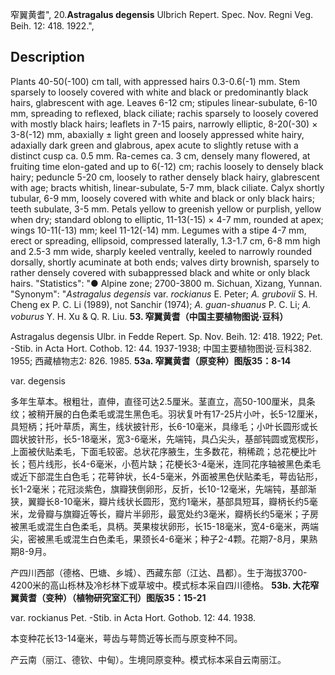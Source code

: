 窄翼黄耆",
20.**Astragalus degensis** Ulbrich Repert. Spec. Nov. Regni Veg. Beih. 12: 418. 1922.",

## Description
Plants 40-50(-100) cm tall, with appressed hairs 0.3-0.6(-1) mm. Stem sparsely to loosely covered with white and black or predominantly black hairs, glabrescent with age. Leaves 6-12 cm; stipules linear-subulate, 6-10 mm, spreading to reflexed, black ciliate; rachis sparsely to loosely covered with mostly black hairs; leaflets in 7-15 pairs, narrowly elliptic, 8-20(-30) × 3-8(-12) mm, abaxially ± light green and loosely appressed white hairy, adaxially dark green and glabrous, apex acute to slightly retuse with a distinct cusp ca. 0.5 mm. Ra-cemes ca. 3 cm, densely many flowered, at fruiting time elon-gated and up to 6(-12) cm; rachis loosely to densely black hairy; peduncle 5-20 cm, loosely to rather densely black hairy, glabrescent with age; bracts whitish, linear-subulate, 5-7 mm, black ciliate. Calyx shortly tubular, 6-9 mm, loosely covered with white and black or only black hairs; teeth subulate, 3-5 mm. Petals yellow to greenish yellow or purplish, yellow when dry; standard oblong to elliptic, 11-13(-15) × 4-7 mm, rounded at apex; wings 10-11(-13) mm; keel 11-12(-14) mm. Legumes with a stipe 4-7 mm, erect or spreading, ellipsoid, compressed laterally, 1.3-1.7 cm, 6-8 mm high and 2.5-3 mm wide, sharply keeled ventrally, keeled to narrowly rounded dorsally, shortly acuminate at both ends; valves dirty brownish, sparsely to rather densely covered with subappressed black and white or only black hairs.
  "Statistics": "● Alpine zone; 2700-3800 m. Sichuan, Xizang, Yunnan.
  "Synonym": "*Astragalus degensis* var. *rockianus* E. Peter; *A. grubovii* S. H. Cheng ex P. C. Li (1989), not Sanchir (1974); *A. guan-shuanus* P. C. Li; *A. voburus* Y. H. Xu &amp; Q. R. Liu.
**53. 窄翼黄耆（中国主要植物图说·豆科）**

Astragalus degensis Ulbr. in Fedde Repert. Sp. Nov. Beih. 12: 418. 1922; Pet. -Stib. in Acta Hort. Cothob. 12: 44. 1937-1938; 中国主要植物图说·豆科382. 1955; 西藏植物志2: 826. 1985.
**53a. 窄翼黄耆（原变种）图版35：8-14**

var. degensis

多年生草本。根粗壮，直伸，直径可达2.5厘米。茎直立，高50-100厘米，具条纹；被稍开展的白色柔毛或混生黑色毛。羽状复叶有17-25片小叶，长5-12厘米，具短柄；托叶草质，离生，线状披针形，长6-10毫米，具缘毛；小叶长圆形或长圆状披针形，长5-18毫米，宽3-6毫米，先端钝，具凸尖头，基部钝圆或宽楔形，上面被伏贴柔毛，下面毛较密。总状花序腋生，生多数花，稍稀疏；总花梗比叶长；苞片线形，长4-6毫米，小苞片缺；花梗长3-4毫米，连同花序轴被黑色柔毛或近下部混生白色毛；花萼钟状，长4-5毫米，外面被黑色伏贴柔毛，萼齿钻形，长1-2毫米；花冠淡紫色，旗瓣狭倒卵形，反折，长10-12毫米，先端钝，基部渐狭，翼瓣长8-10毫米，瓣片线状长圆形，宽约1毫米，基部具短耳，瓣柄长约5毫米，龙骨瓣与旗瓣近等长，瓣片半卵形，最宽处约3毫米，瓣柄长约5毫米；子房被黑毛或混生白色柔毛，具柄。荚果梭状卵形，长15-18毫米，宽4-6毫米，两端尖，密被黑毛或混生白色柔毛，果颈长4-6毫米；种子2-4颗。花期7-8月，果熟期8-9月。

产四川西部（德格、巴塘、乡城）、西藏东部（江达、昌都）。生于海拔3700-4200米的高山栎林及冷杉林下或草坡中。模式标本采自四川德格。
**53b. 大花窄翼黄耆（变种）（植物研究室汇刊）图版35：15-21**

var. rockianus Pet. -Stib. in Acta Hort. Gothob. 12: 44. 1938.

本变种花长13-14毫米，萼齿与萼筒近等长而与原变种不同。

产云南（丽江、德钦、中甸）。生境同原变种。模式标本采自云南丽江。
